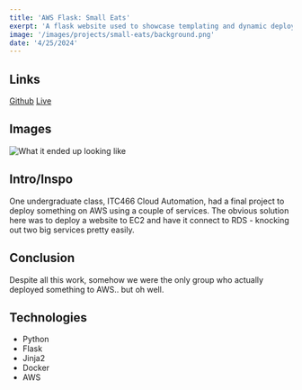 ```yaml
--- 
title: 'AWS Flask: Small Eats' 
exerpt: 'A flask website used to showcase templating and dynamic deployment onto ec2 for ITC466'
image: '/images/projects/small-eats/background.png'
date: '4/25/2024'
--- 
```


## Links 

[Github](https://github.com/meyersa/aws-flask)
[Live](https://awsflask.meyersa.com)

## Images 

![What it ended up looking like](/images/projects/small-eats/background.png)

## Intro/Inspo

One undergraduate class, ITC466 Cloud Automation, had a final project to deploy something on AWS using a couple of services. The obvious solution here was to deploy a website to EC2 and have it connect to RDS - knocking out two big services pretty easily. 

## Conclusion 

Despite all this work, somehow we were the only group who actually deployed something to AWS.. but oh well. 

## Technologies 

- Python
- Flask
- Jinja2
- Docker
- AWS 